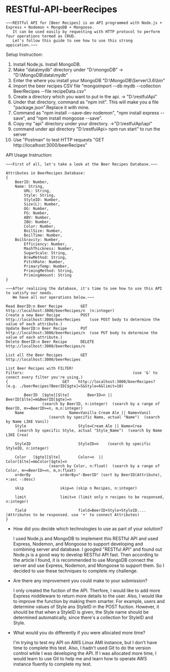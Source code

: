 # RESTful-API-beerRecipes

	~~~RESTful API for [Beer Recipes] is an API programmed with Node.js + Express + Nodemon + MongoDB + Mongoose.
       It can be used easily by requesting with HTTP protocol to perform four operations termed as CRUD.
       Let's follow this guide to see how to use this strong appication.~~~

Setup Instruction:

 1. Install Node.js. Install MongoDB.
 2. Make "data\mydb" directory under "D:\mongoDB" -> "D:\MongoDB\data\mydb"
 3. Enter the where you install your MongoDB "D:\MongoDB\Server\3.6\bin"
 4. Import the beer recipes CSV file "mongoimport --db mydb --collection BeerRecipes --file recipeData.csv"
 5. Create a directory which you want to put in the api. -> "D:\restfulApi"
 6. Under that directory, command as "npm init". This will make you a file "package.json".Replace it with mine.
 7. Command as "npm install --save-dev nodemon", "npm install express --save", and "npm install mongoose --save".
 8. Copy my "api" directory under your directory. ->"D:\restfulApi\api"
 9. command under api directory "D:\restfulApi> npm run start" to run the server
10. Use "Postman" to test HTTP requests "GET http://localhost:3000/beerRecipes"




API Usage Instruction:
	
	~~~First of all, let's take a look at the Beer Recipes Database.~~~
	
	Attributes in BeerRecipes Database:
	{
		BeerID: Number,
		Name: String,
        	URL: String,
        	Style: String,
        	StyleID: Number,
        	Size(L): Number,
        	OG: Number,
        	FG: Number,
        	ABV: Number,
        	IBU: Number,
        	Color: Number,
        	BoilSize: Number,
        	BoilTime: Number,
       	BoilGravity: Number,
        	Efficiency: Number,
        	MashThickness: Number,
        	SugarScale: String,
        	BrewMethod: String,
        	PitchRate: Number,
        	PrimaryTemp: Number,
        	PrimingMethod: String,
        	PrimingAmount: String
	}
	
	~~~After realizing the database, it's time to see how to use this API to satisfy our needs.
	   We have all our operations below.~~~
	   
	Read BeerID:n Beer Recipe        GET    http://localhost:3000/beerRecipes/n  (n:integer)
	Create a new Beer Recipe         POST   http://localhost:3000/beerRecipes    (use POST body to determine the value of each attribute.)
	Update BeerID:n Beer Recipe      PUT    http://localhost:3000/beerRecipes/n  (use PUT body to determine the value of each attribute.)
	Delete BeerID:n Beer Recipe      DELETE http://localhost:3000/beerRecipes/n
	
	List all the Beer Recipes        GET    http://localhost:3000/beerRecipes
	
	List Beer Recipes with FILTER!   
	Filters:					                            (use '&' to conect every filter you're using.) 
	{		                 GET    http://localhost:3000/beerRecipes?  (e.g. ./beerRecipes?BeerID[$gte]=5&Style=6&limit=10)
		
            BeerID  [$gte][$lte]        BeerID=n || BeerID[$lte]=m&BeerID[$gte]=n 
                    (search by BeerID, n:integer)  (search by a range of BeerID, m>=BeerID>=n, m,n:integer)
		Name		            Name=Vanilla Cream Ale || Name=Vanil   
                       (search by specific Name, actual "Name")  (search by Name LIKE Vanil)
		Style                       Style=Cream Ale || Name=Crea     
	     (search by specific Style, actual "Style_Name")  (search by Name LIKE Crea)
		
		StyleID                     StyleID=n    (search by specific StyleID, n:integer)
	
		Color   [$gte][$lte] 	    Color=n  || Color[$lte]=m&Color[$gte]=n   
	                   (search by Color, n:float)  (search by a range of Color, m>=BeerID>=n, m,n:float)                     
		orderBy			    orderBy="-BeerID" (sort by BeerID(Attribute), +:asc -:desc)
		
		skip			    skip=n (skip n Recipes, n:integer)
		
		limit			    limit=n (limit only n recipes to be responsed, n:integer)
		
		field                       field=BeerID+Style+StyleID.... (Attributes to be responsed. use '+' to connect Attributes)
	}
	
	
* How did you decide which technologies to use as part of your solution?

	I used Node.js and MongoDB to implement this RESTful API and used Express, Nodemon, and Mongoose to support developing and 		combining server and database. I googled "RESTful API" and found out Node.js is a good way to develop RESTful API fast. Then 		according to the article I found, it is recommended to use MongoDB connect the server and use Express, Nodemon, and Mongoose to 	support them. So I decided to use these techniques to complete my challenge.

* Are there any improvement you could make to your submission?

	I only created the fuction of the API. Therfore, I would like to add more Express middleware to return more details to the user. 	 Also, I would like to improve the function by making them smarter. For example, users and determine values of Style ans StyleID 	 in the POST fuction. However, it should be that when a StyleID is given, the Style name should be determined automatically, 		since there's a collection for StyleID and Style.

* What would you do differently if you were allocated more time?

	I'm trying to test my API on AWS Linux AMI instance, but I don't have time to complete this test. Also, I hadn't used Git to do 	the version control while I was developing the API. If I was allocated more time, I would learn to use Git to help me and learn 	how to operate AWS instance fluently to complete my test.





